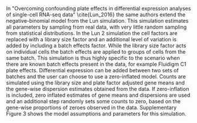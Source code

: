 In "Overcoming confounding plate effects in differential expression analyses of single-cell RNA-seq data" \cite{Lun_2016} the same authors extend the negative-binomial model from the Lun simulation. This simulation estimates all parameters by sampling from real data, with very little random sampling from statistical distributions. In the Lun 2 simulation the cell factors are replaced with a library size factor and an additional level of variation is added by including a batch effects factor. While the library size factor acts on individual cells the batch effects are applied to groups of cells from the same batch. This simulation is thus highly specific to the scenario when there are known batch effects present in the data, for example Fluidigm C1 plate effects. Differential expression can be added between two sets of batches and the user can choose to use a zero-inflated model. Counts are simulated using the library size and plate factor adjusted gene means and the gene-wise dispersion estimates obtained from the data. If zero-inflation is included, zero inflated estimates of gene means and dispersions are used and an additional step randomly sets some counts to zero, based on the gene-wise proportions of zeroes observed in the data. Supplementary Figure 3 shows the model assumptions and parameters for this simulation.

